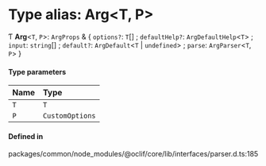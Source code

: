 # Type alias: Arg<T, P\>

Ƭ **Arg**<`T`, `P`\>: `ArgProps` & { `options?`: `T`[] ; `defaultHelp?`: `ArgDefaultHelp`<`T`\> ; `input`: `string`[] ; `default?`: `ArgDefault`<`T` \| `undefined`\> ; `parse`: `ArgParser`<`T`, `P`\>  }

#### Type parameters

| Name | Type |
| :------ | :------ |
| `T` | `T` |
| `P` | `CustomOptions` |

#### Defined in

packages/common/node_modules/@oclif/core/lib/interfaces/parser.d.ts:185
